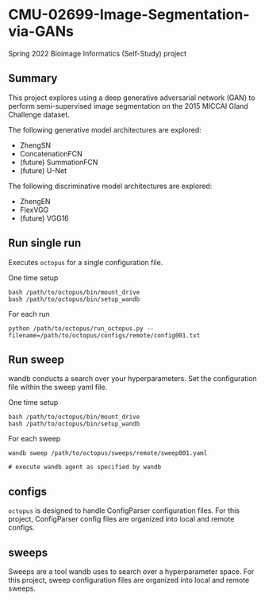 # CMU-02699-Image-Segmentation-via-GANs

Spring 2022 Bioimage Informatics (Self-Study) project

## Summary
This project explores using a deep generative adversarial network (GAN) to perform semi-supervised image segmentation on the 2015 MICCAI Gland Challenge dataset.

The following generative model architectures are explored:
- ZhengSN
- ConcatenationFCN
- (future) SummationFCN
- (future) U-Net


The following discriminative model architectures are explored:
- ZhengEN
- FlexVGG
- (future) VGG16

## Run single run

Executes `octopus` for a single configuration file.

One time setup

```commandline
bash /path/to/octopus/bin/mount_drive
bash /path/to/octopus/bin/setup_wandb
```

For each run

```commandline
python /path/to/octopus/run_octopus.py --filename=/path/to/octopus/configs/remote/config001.txt
```

## Run sweep

wandb conducts a search over your hyperparameters. Set the configuration file within the sweep yaml file.

One time setup

```commandline
bash /path/to/octopus/bin/mount_drive
bash /path/to/octopus/bin/setup_wandb
```

For each sweep

```commandline
wandb sweep /path/to/octopus/sweeps/remote/sweep001.yaml

# execute wandb agent as specified by wandb
```

## configs

`octopus` is designed to handle ConfigParser configuration files. For this project, ConfigParser config files are
organized into local and remote configs.

## sweeps

Sweeps are a tool wandb uses to search over a hyperparameter space. For this project, sweep configuration files are
organized into local and remote sweeps.

